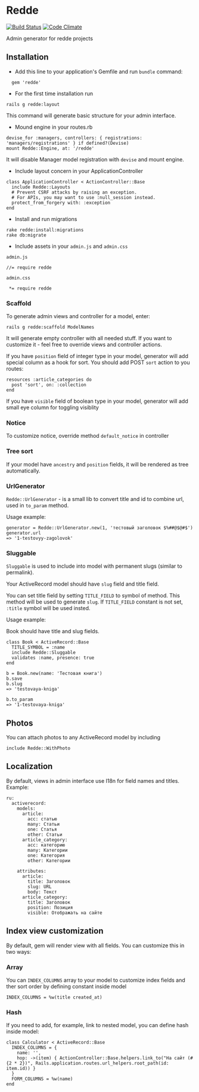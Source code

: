 # Redde
[![Build Status](https://secure.travis-ci.org/redde/redde.png)](http://travis-ci.org/redde/redde)
[![Code Climate](https://codeclimate.com/github/redde/redde.png)](https://codeclimate.com/github/redde/redde)

Admin generator for redde projects

## Installation

* Add this line to your application's Gemfile and run `bundle` command:

```
  gem 'redde'
```

* For the first time installation run

```
rails g redde:layout
```

This command will generate basic structure for your admin interface.

* Mound engine in your routes.rb

```
devise_for :managers, controllers: { registrations: 'managers/registrations' } if defined?(Devise)
mount Redde::Engine, at: '/redde'
```

It will disable Manager model registration with `devise` and mount engine.

* Include layout concern in your ApplicationController

```
class ApplicationController < ActionController::Base
  include Redde::Layouts
  # Prevent CSRF attacks by raising an exception.
  # For APIs, you may want to use :null_session instead.
  protect_from_forgery with: :exception
end
```

* Install and run migrations

```
rake redde:install:migrations
rake db:migrate
```

* Include assets in your `admin.js` and `admin.css`

`admin.js`

```
//= require redde
```

`admin.css`

```
 *= require redde
```

### Scaffold

To generate admin views and controller for a model, enter:

```
rails g redde:scaffold ModelNames
```
It will generate empty controller with all needed stuff. If you want to customize it - feel free to override views and controller actions.

If you have `position` field of integer type in your model, generator will add special column as a hook for sort.
You should add POST `sort` action to you routes:

```
resources :article_categories do
  post 'sort', on: :collection
end
```
If you have `visible` field of boolean type in your model, generator will add small eye column for toggling visiblity

### Notice

To customize notice, override method `default_notice` in controller

### Tree sort

If your model have `ancestry` and `position` fields, it will be rendered as tree automatically.

### UrlGenerator

`Redde::UrlGenerator` - is a small lib to convert title and id to combine url, used in `to_param` method.

Usage example:

    generator = Redde::UrlGenerator.new(1, 'тестовый заголовок $%##@$@#$')
    generator.url
    => '1-testovyy-zagolovok'

### Sluggable

`Sluggable` is used to include into model with permanent slugs (similar to permalink).

Your ActiveRecord model should have `slug` field and title field.

You can set title field by setting `TITLE_FIELD` to symbol of method. This method will be used to generate `slug`.
If `TITLE_FIELD` constant is not set, `:title` symbol will be used insted.

Usage example:

Book should have title and slug fields.

    class Book < ActiveRecord::Base
      TITLE_SYMBOL = :name
      include Redde::Sluggable
      validates :name, presence: true
    end

    b = Book.new(name: 'Тестовая книга')
    b.save
    b.slug
    => 'testovaya-kniga'

    b.to_param
    => '1-testovaya-kniga'

## Photos

You can attach photos to any ActiveRecord model by including

```
include Redde::WithPhoto
```

## Localization

By default, views in admin interface use I18n for field names and titles.
Example:

```
ru:
  activerecord:
    models:
      article:
        acc: статью
        many: Статьи
        one: Статья
        other: Статьи
      article_category:
        acc: категорию
        many: Категории
        one: Категория
        other: Категории

    attributes:
      article:
        title: Заголовок
        slug: URL
        body: Текст
      article_category:
        title: Заголовок
        position: Позиция
        visible: Отображать на сайте
```

## Index view customization

By default, gem will render view with all fields.
You can customize this in two ways:

### Array

You can `INDEX_COLUMNS` array to your model to customize index fields and ther sort order by defining constant inside model

```
INDEX_COLUMNS = %w(title created_at)
```

### Hash

If you need to add, for example, link to nested model, you can define hash inside model:

```
class Calculator < ActiveRecord::Base
  INDEX_COLUMNS = {
    name: '',
    hop: ->(item) { ActionController::Base.helpers.link_to("На сайт (#{2 * 2})", Rails.application.routes.url_helpers.root_path(id: item.id)) }
  }
  FORM_COLUMNS = %w(name)
end

```
